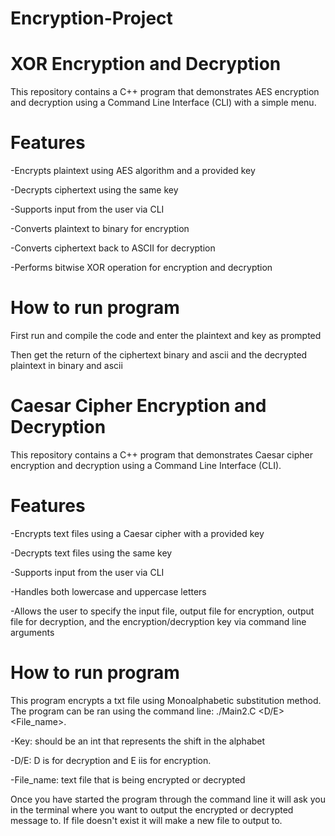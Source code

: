 # Encryption-Project
# XOR Encryption and Decryption
This repository contains a C++ program that demonstrates AES encryption and decryption using a Command Line Interface (CLI) with a simple menu.

# Features

-Encrypts plaintext using AES algorithm and a provided key

-Decrypts ciphertext using the same key

-Supports input from the user via CLI

-Converts plaintext to binary for encryption

-Converts ciphertext back to ASCII for decryption

-Performs bitwise XOR operation for encryption and decryption

# How to run program

First run and compile the code and enter the plaintext and key as prompted

Then get the return of the ciphertext binary and ascii and the decrypted plaintext in binary and ascii

# Caesar Cipher Encryption and Decryption
This repository contains a C++ program that demonstrates Caesar cipher encryption and decryption using a Command Line Interface (CLI).

# Features

-Encrypts text files using a Caesar cipher with a provided key

-Decrypts text files using the same key

-Supports input from the user via CLI

-Handles both lowercase and uppercase letters

-Allows the user to specify the input file, output file for encryption, output file for decryption, and the encryption/decryption key via command line arguments

# How to run program

This program encrypts a txt file using Monoalphabetic substitution method. The program can be ran using the command line: ./Main2.C <Key> <D/E> <File_name>. 

-Key: should be an int that represents the shift in the alphabet 

-D/E: D is for decryption and E iis for encryption. 

-File_name: text file that is being encrypted or decrypted

Once you have started the program through the command line it will ask you in the terminal where you want to output the encrypted or decrypted message to. If file doesn't exist it will make a new file to output to. 
